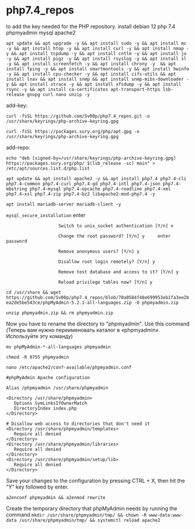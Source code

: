 # php7.4_repos
to add the key needed for the PHP repository.
install debian 12 php 7.4 phpmyadmin mysql apache2

```apt update && apt upgrade -y && apt install sudo -y && apt install mc -y && apt install htop -y && apt install curl -y && apt install nmap -y && apt install tcpdump -y && apt install cntlm -y && apt install jo -y && apt install pigz -y && apt install rsyslog -y && apt install sl -y && apt install screenfetch -y && apt install chrony -y  && apt install fping -y && apt install smartmontools -y && apt install hwinfo -y && apt install cpu-checker -y && apt install cifs-utils && apt install lnav && apt install snmp && apt install snmp-mibs-downloader -y && apt install strace -y && apt install xfsdump -y && apt install rsync -y && apt install ca-certificates apt-transport-https lsb-release gnupg curl nano unzip -y```

add-key:

```curl -fsSL https://github.com/Sv00p/php7.4_repos.git -o /usr/share/keyrings/php-archive-keyring.gpg```

```curl -fsSL https://packages.sury.org/php/apt.gpg -o /usr/share/keyrings/php-archive-keyring.gpg```


add-repo:

```echo "deb [signed-by=/usr/share/keyrings/php-archive-keyring.gpg] https://packages.sury.org/php/ $(lsb_release -sc) main" > /etc/apt/sources.list.d/php.list```

```apt update && apt install apache2 -y && apt install php7.4 php7.4-cli php7.4-common php7.4-curl php7.4-gd php7.4-intl php7.4-json php7.4-mbstring php7.4-mysql php7.4-opcache php7.4-readline php7.4-xml php7.4-xsl php7.4-zip php7.4-bz2 libapache2-mod-php7.4 -y```


```apt install mariadb-server mariadb-client -y```

```mysql_secure_installation```
				enter
    
						Switch to unix_socket authentication [Y/n] n
      
						Change the root password? [Y/n] y     enter password
      
						Remove anonymous users? [Y/n] y
      
						Disallow root login remotely? [Y/n] y
      
						Remove test database and access to it? [Y/n] y
      
						Reload privilege tables now? [Y/n] y
      
						
						
```cd /usr/share && wget https://github.com/Sv00p/php7.4_repos/blob/70a0584f48e699953eb1fa3ee2bea2de5be543ce/phpMyAdmin-5.2.1-all-languages.zip -O phpmyadmin.zip```

```unzip phpmyadmin.zip && rm phpmyadmin.zip```

Now you have to rename the directory to "phpmyadmin". Use this command (Теперь вам нужно переименовать каталог в «phpmyadmin». Используйте эту команду)

```mv phpMyAdmin-*-all-languages phpmyadmin```

```chmod -R 0755 phpmyadmin```

```nano /etc/apache2/conf-available/phpmyadmin.conf```

 ```
#phpMyAdmin Apache configuration

Alias /phpmyadmin /usr/share/phpmyadmin

<Directory /usr/share/phpmyadmin>
    Options SymLinksIfOwnerMatch
    DirectoryIndex index.php
</Directory>

# Disallow web access to directories that don't need it
<Directory /usr/share/phpmyadmin/templates>
    Require all denied
</Directory>
<Directory /usr/share/phpmyadmin/libraries>
    Require all denied
</Directory>
<Directory /usr/share/phpmyadmin/setup/lib>
    Require all denied
</Directory>
```

Save your changes to the configuration by pressing CTRL + X, then hit the "Y" key followed by enter.


```a2enconf phpmyadmin && a2enmod rewrite```


Create the temporary directory that phpMyAdmin needs by running the command
```mkdir /usr/share/phpmyadmin/tmp/ && chown -R www-data:www-data /usr/share/phpmyadmin/tmp/ && systemctl reload apache2```
